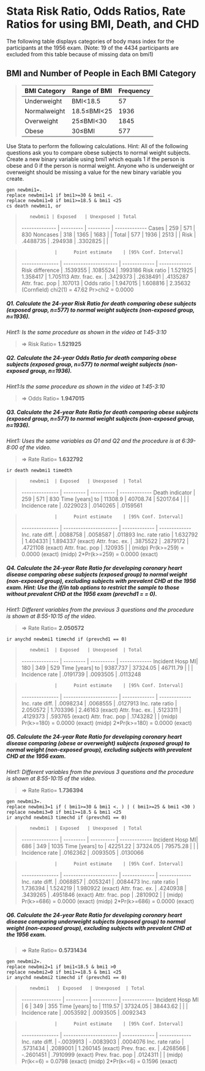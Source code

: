 # Stata Risk Ratio, Odds Ratios, Rate Ratios for using BMI, Death, and CHD
The following table displays categories of body mass index for the participants at the 1956 exam. (Note: 19 of the 4434 participants are excluded from this table because of missing data on bmi1)

## BMI and Number of People in Each BMI Category
>  BMI Category  | Range of BMI  | Frequency
>  ------------- | ------------- | -------------
>  Underweight   | BMI<18.5      | 57
>  Normalweight  | 18.5≤BMI<25   | 1936
>  Overweight    | 25≤BMI<30     | 1845
>  Obese         | 30≤BMI        | 577

Use Stata to perform the following calculations. Hint: All of the following questions ask you to compare obese subjects to normal weight subjects. Create a new binary variable using bmi1 which equals 1 if the person is obese and 0 if the person is normal weight. Anyone who is underweight or overweight should be missing a value for the new binary variable you create.

	gen newbmi1=.
	replace newbmi1=1 if bmi1>=30 & bmi1 <. 
	replace newbmi1=0 if bmi1>=18.5 & bmi1 <25
	cs death newbmi1, or


>        newbmi1 | Exposed   | Unexposed | Total
> -------------- | --------- | --------- | ------------- 
>          Cases |     259   |       571 | 830
>       Noncases |     318   |      1365 | 1683
>                |                       | 
>          Total |     577   |      1936 | 2513
>                |                       | 
>           Risk |  .4488735 |  .294938  | .3302825
>                |                       | 

>                 |      Point estimate    | [95% Conf. Interval]      
> --------------- | ---------------------- | ------------- | -------------
> Risk difference |         .1539355       |    .1085524   | .1993186 
>      Risk ratio |         1.521925       |    1.358417   | 1.705113 
> Attr. frac. ex. |         .3429373       |    .2638491   | .4135287 
> Attr. frac. pop |          .107013       |
>      Odds ratio |         1.947015       |    1.608816   | 2.35632 (Cornfield)
>                               chi2(1) =    47.62  Pr>chi2 = 0.0000


##### Q1. Calculate the 24-year Risk Ratio for death comparing obese subjects (exposed group, n=577) to normal weight subjects (non-exposed group, n=1936). #####
*Hint1: Is the same procedure as shown in the video at 1:45-3:10*

>	=> Risk Ratio= **1.521925**


##### Q2. Calculate the 24-year Odds Ratio for death comparing obese subjects (exposed group, n=577) to normal weight subjects (non-exposed group, n=1936). #####
*Hint1:Is the same procedure as shown in the video at 1:45-3:10*

>	=> Odds Ratio= **1.947015**


##### Q3. Calculate the 24-year Rate Ratio for death comparing obese subjects (exposed group, n=577) to normal weight subjects (non-exposed group, n=1936). #####
*Hint1: Uses the same variables as Q1 and Q2 and the procedure is at 6:39-8:00 of the video.*

>	=> Rate Ratio= **1.632792**

	ir death newbmi1 timedth

>        newbmi1  | Exposed   | Unexposed  | Total
> --------------- | --------- | ---------- | ------------- 
> Death indicator |       259 |       571  |        830
> Time [years] to |   11308.9 |  40708.74  |   52017.64
>                 |           |            | 
>  Incidence rate |  .0229023 |  .0140265  |   .0159561

>                 |      Point estimate    | [95% Conf. Interval]      
> --------------- | ---------------------- | ------------- | -------------
> Inc. rate diff. |         .0088758       |    .0058587   | .011893 
> Inc. rate ratio |         1.632792       |    1.404331   | 1.894337 (exact)
> Attr. frac. ex. |         .3875522       |    .2879172   | .4721108 (exact)
> Attr. frac. pop |          .120935       |               |
>                     (midp)   Pr(k>=259) =                   0.0000 (exact)
>                     (midp) 2*Pr(k>=259) =                   0.0000 (exact)


##### Q4. Calculate the 24-year Rate Ratio for developing coronary heart disease comparing obese subjects (exposed group) to normal weight (non-exposed group), excluding subjects with prevalent CHD at the 1956 exam. Hint: Use the if/in tab options to restrict the sample to those without prevalent CHD at the 1956 exam (prevchd1 = = 0). #####
*Hint1: Different variables from the previous 3 questions and the procedure is shown at 8:55-10:15 of the video.*

>	=> Rate Ratio= **2.050572**

	ir anychd newbmi1 timechd if (prevchd1 == 0) 

>        newbmi1  | Exposed   | Unexposed  | Total
> --------------- | --------- | ---------- | ------------- 
> Incident Hosp MI|       180 |       349  |        529
> Time [years] to |  9387.737 |  37324.05  |   46711.79
>                 |           |            | 
>  Incidence rate |  .0191739 |  .0093505  |   .0113248

>                 |      Point estimate    | [95% Conf. Interval]      
> --------------- | ---------------------- | ------------- | -------------
> Inc. rate diff. |         .0098234       |    .0068555   | .0127913 
> Inc. rate ratio |         2.050572       |    1.703396   |  2.46163 (exact)
> Attr. frac. ex. |         .5123311       |    .4129373   |  .593765 (exact)
> Attr. frac. pop |         .1743282       |               |
>                     (midp)   Pr(k>=180) =                   0.0000 (exact)
>                     (midp) 2*Pr(k>=180) =                   0.0000 (exact)



##### Q5. Calculate the 24-year Rate Ratio for developing coronary heart disease comparing (obese or overweight) subjects (exposed group) to normal weight (non-exposed group), excluding subjects with prevalent CHD at the 1956 exam. #####
*Hint1: Different variables from the previous 3 questions and the procedure is shown at 8:55-10:15 of the video.*

>	=> Rate Ratio= **1.736394**  

	gen newbmi3=.
	replace newbmi3=1 if ( bmi1>=30 & bmi1 <. ) | ( bmi1>=25 & bmi1 <30 )
	replace newbmi3=0 if bmi1>=18.5 & bmi1 <25
	ir anychd newbmi3 timechd if (prevchd1 == 0) 

>        newbmi1  | Exposed   | Unexposed  | Total
> --------------- | --------- | ---------- | ------------- 
> Incident Hosp MI|       686 |        349 |       1035
> Time [years] to |  42251.22 |   37324.05 |   79575.28
>                 |           |            | 
> Incidence rate  |  .0162362 | .0093505   |   .0130066

>                 |      Point estimate    | [95% Conf. Interval]      
> --------------- | ---------------------- | ------------- | -------------
> Inc. rate diff. |         .0068857       |    .0053241   | .0084473 
> Inc. rate ratio |         1.736394       |    1.524219   | 1.980922 (exact)
> Attr. frac. ex. |         .4240938       |    .3439265   | .4951846 (exact)
> Attr. frac. pop |         .2810902       |               |
>                     (midp)   Pr(k>=686) =                   0.0000 (exact)
>                     (midp) 2*Pr(k>=686) =                   0.0000 (exact)


##### Q6. Calculate the 24-year Rate Ratio for developing coronary heart disease comparing underweight subjects (exposed group) to normal weight (non-exposed group), excluding subjects with prevalent CHD at the 1956 exam. #####

>	=> Rate Ratio= **0.5731434**

	gen newbmi2=.
	replace newbmi2=1 if bmi1<18.5 & bmi1 >0
	replace newbmi2=0 if bmi1>=18.5 & bmi1 <25
	ir anychd newbmi2 timechd if (prevchd1 == 0) 

>        newbmi1   | Exposed   | Unexposed  | Total
> ---------------- | --------- | ---------- | ------------- 
> Incident Hosp MI |         6 |       349  |        355
> Time [years] to  |   1119.57 |  37324.05  |   38443.62
>                  |           |            | 
> Incidence rate   |  .0053592 |  .0093505  |   .0092343

>                 |      Point estimate    | [95% Conf. Interval]      
> --------------- | ---------------------- | ------------- | -------------
> Inc. rate diff. |        -.0039913       |   -.0083903   | .0004076 
> Inc. rate ratio |         .5731434       |    .2089001   | 1.260145 (exact)
> Prev. frac. ex. |         .4268566       |   -.2601451   | .7910999 (exact)
> Prev. frac. pop |         .0124311       |               |
>                     (midp)   Pr(k<=6) =                     0.0798 (exact)
>                     (midp) 2*Pr(k<=6) =                     0.1596 (exact)



